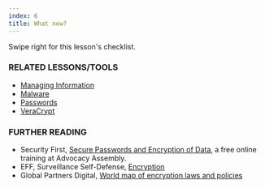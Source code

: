 ```yaml
---
index: 6
title: What now?
---
```

Swipe right for this lesson's checklist.

### RELATED LESSONS/TOOLS

*   [Managing Information](umbrella://information/managing-information)
*   [Malware](umbrella://information/malware)
*	[Passwords](umbrella://information/passwords/beginner)
*   [VeraCrypt](umbrella://tools/files/s_veracrypt.md)

### FURTHER READING

* 	Security First, [Secure Passwords and Encryption of Data](https://advocacyassembly.org/en/courses/31/#/chapter/1/lesson/1), a free online training at Advocacy Assembly.  
*   EFF, Surveillance Self-Defense, [Encryption](https://ssd.eff.org/en/module/what-encryption)
*	Global Partners Digital, [World map of encryption laws and policies](https://www.gp-digital.org/world-map-of-encryption/)